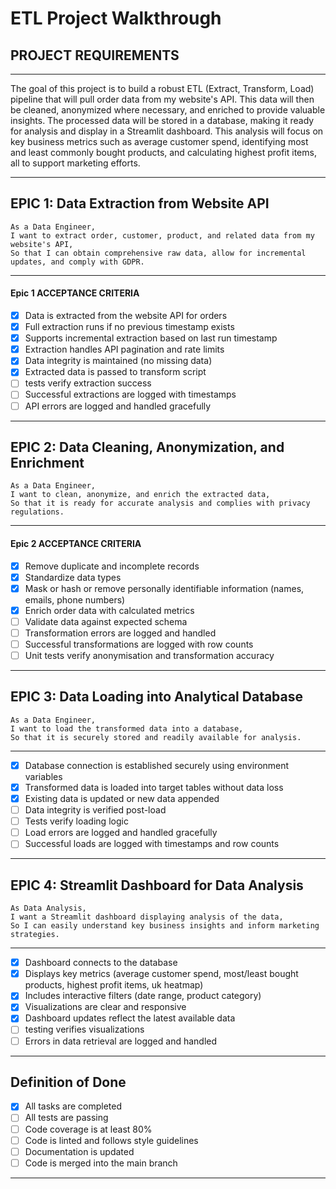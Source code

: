 # ETL Project Walkthrough

## PROJECT REQUIREMENTS
---

The goal of this project is to build a robust ETL (Extract, Transform, Load) pipeline that will pull order data from my website's API. This data will then be cleaned, anonymized where necessary, and enriched to provide valuable insights. The processed data will be stored in a database, making it ready for analysis and display in a Streamlit dashboard. This analysis will focus on key business metrics such as average customer spend, identifying most and least commonly bought products, and calculating highest profit items, all to support marketing efforts.

---

## EPIC 1: Data Extraction from Website API

```text
As a Data Engineer,
I want to extract order, customer, product, and related data from my website's API,
So that I can obtain comprehensive raw data, allow for incremental updates, and comply with GDPR.
```

---

#### Epic 1 ACCEPTANCE CRITERIA

- [x] Data is extracted from the website API for orders
- [x] Full extraction runs if no previous timestamp exists
- [x] Supports incremental extraction based on last run timestamp
- [x] Extraction handles API pagination and rate limits
- [x] Data integrity is maintained (no missing data)
- [x] Extracted data is passed to transform script 
- [ ] tests verify extraction success
- [ ] Successful extractions are logged with timestamps
- [ ] API errors are logged and handled gracefully

---

## EPIC 2: Data Cleaning, Anonymization, and Enrichment

```text
As a Data Engineer,
I want to clean, anonymize, and enrich the extracted data,
So that it is ready for accurate analysis and complies with privacy regulations.
```

---

#### Epic 2 ACCEPTANCE CRITERIA

- [x] Remove duplicate and incomplete records
- [x] Standardize data types
- [x] Mask or hash or remove personally identifiable information (names, emails, phone numbers)
- [x] Enrich order data with calculated metrics
- [ ] Validate data against expected schema
- [ ] Transformation errors are logged and handled
- [ ] Successful transformations are logged with row counts
- [ ] Unit tests verify anonymisation and transformation accuracy

---

## EPIC 3: Data Loading into Analytical Database

```text
As a Data Engineer,
I want to load the transformed data into a database,
So that it is securely stored and readily available for analysis.
```

---

- [x] Database connection is established securely using environment variables
- [x] Transformed data is loaded into target tables without data loss
- [x] Existing data is updated or new data appended
- [ ] Data integrity is verified post-load
- [ ] Tests verify loading logic
- [ ] Load errors are logged and handled gracefully
- [ ] Successful loads are logged with timestamps and row counts

---

## EPIC 4: Streamlit Dashboard for Data Analysis

```text
As Data Analysis,
I want a Streamlit dashboard displaying analysis of the data,
So I can easily understand key business insights and inform marketing strategies.
```

---

- [x] Dashboard connects to the database
- [x] Displays key metrics (average customer spend, most/least bought products, highest profit items, uk heatmap)
- [x] Includes interactive filters (date range, product category)
- [x] Visualizations are clear and responsive
- [x] Dashboard updates reflect the latest available data
- [ ] testing verifies visualizations
- [ ] Errors in data retrieval are logged and handled

---

## Definition of Done

- [x] All tasks are completed
- [ ] All tests are passing
- [ ] Code coverage is at least 80%
- [ ] Code is linted and follows style guidelines
- [ ] Documentation is updated
- [ ] Code is merged into the main branch

---
